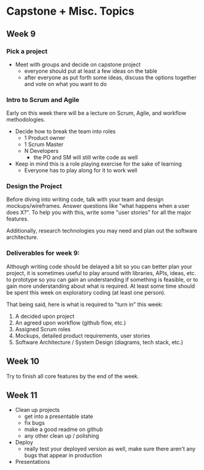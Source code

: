 # Capstone + Misc. Topics

## Week 9

### Pick a project

* Meet with groups and decide on capstone project
  * everyone should put at least a few ideas on the table
  * after everyone as put forth some ideas, discuss the options together and vote on what you want to do

### Intro to Scrum and Agile

Early on this week there will be a lecture on Scrum, Agile, and workflow methodologies.

* Decide how to break the team into roles
  * 1 Product owner
  * 1 Scrum Master
  * N Developers
    * the PO and SM will still write code as well
* Keep in mind this is a role playing exercise for the sake of learning
  * Everyone has to play along for it to work well

### Design the Project

Before diving into writing code, talk with your team and design mockups/wireframes. Answer questions like "what happens when a user does X?". To help you with this, write some "user stories" for all the major features.

Additionally, research technologies you may need and plan out the software architecture. 

### Deliverables for week 9:

Although writing code should be delayed a bit so you can better plan your project, it is sometimes useful to play around with libraries, APIs, ideas, etc. to prototype so you can gain an understanding if something is feasible, or to gain more understanding about what is required. At least some time should be spent this week on exploratory coding (at least one person).

That being said, here is what is required to "turn in" this week:

1. A decided upon project
2. An agreed upon workflow (github flow, etc.)
3. Assigned Scrum roles
4. Mockups, detailed product requirements, user stories
5. Software Architecture / System Design (diagrams, tech stack, etc.)

## Week 10

Try to finish all core features by the end of the week.

## Week 11

* Clean up projects
  * get into a presentable state
  * fix bugs
  * make a good readme on github
  * any other clean up / polishing
* Deploy
  * really test your deployed version as well, make sure there aren't any bugs that appear in production
* Presentations
